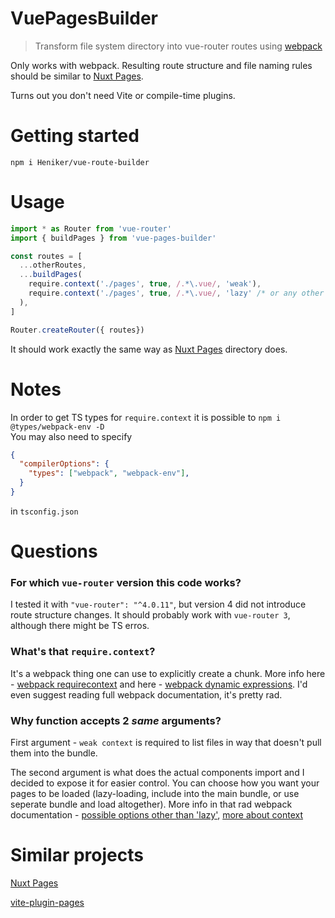 # VuePagesBuilder

> Transform file system directory into vue-router routes using [webpack](https://webpack.js.org)

Only works with webpack. Resulting route structure and file naming rules should be similar to [Nuxt Pages](https://nuxtjs.org/docs/directory-structure/pages).

Turns out you don't need Vite or compile-time plugins.

# Getting started

```
npm i Heniker/vue-route-builder
```

# Usage

```js
import * as Router from 'vue-router'
import { buildPages } from 'vue-pages-builder'

const routes = [
  ...otherRoutes,
  ...buildPages(
    require.context('./pages', true, /.*\.vue/, 'weak'),
    require.context('./pages', true, /.*\.vue/, 'lazy' /* or any other except weak */)
  ),
]

Router.createRouter({ routes})
```

It should work exactly the same way as [Nuxt Pages](https://nuxtjs.org/docs/directory-structure/pages) directory does.

# Notes

In order to get TS types for `require.context` it is possible to `npm i @types/webpack-env -D`<br/>
You may also need to specify
```json
{
  "compilerOptions": {
    "types": ["webpack", "webpack-env"],
  }
}
```
in `tsconfig.json`

# Questions

### For which `vue-router` version this code works?
I tested it with `"vue-router": "^4.0.11"`, but version 4 did not introduce route structure changes. It should probably work with `vue-router 3`, although there might be TS erros.

### What's that `require.context`?
It's a webpack thing one can use to explicitly create a chunk. More info here - [webpack requirecontext](https://webpack.js.org/api/module-methods/#requirecontext) and here - [webpack dynamic expressions](https://webpack.js.org/api/module-methods/#dynamic-expressions-in-import). I'd even suggest reading full webpack documentation, it's pretty rad.

### Why function accepts 2 *same* arguments?
First argument - `weak context` is required to list files in way that doesn't pull them into the bundle.

The second argument is what does the actual components import and I decided to expose it for easier control. You can choose how you want your pages to be loaded (lazy-loading, include into the main bundle, or use seperate bundle and load altogether). More info in that rad webpack documentation - [possible options other than 'lazy'](https://webpack.js.org/api/module-methods/#magic-comments), [more about context](https://webpack.js.org/guides/dependency-management/#requirecontext)

# Similar projects
[Nuxt Pages](https://nuxtjs.org/docs/directory-structure/pages/)

[vite-plugin-pages](https://github.com/hannoeru/vite-plugin-pages)